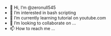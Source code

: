 - 👋 Hi, I’m @zeronull545
- 👀 I’m interested in bash scripting
- 🌱 I’m currently learning tutorial on youtube.com 
- 💞️ I’m looking to collaborate on ...
- 📫 How to reach me ...

<!---
zeronull545/zeronull545 is a ✨ special ✨ repository because its `README.md` (this file) appears on your GitHub profile.
You can click the Preview link to take a look at your changes.
--->
